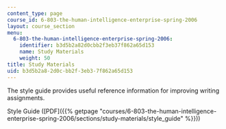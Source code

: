 ```yaml
---
content_type: page
course_id: 6-803-the-human-intelligence-enterprise-spring-2006
layout: course_section
menu:
  6-803-the-human-intelligence-enterprise-spring-2006:
    identifier: b3d5b2a82d0cbb2f3eb37f862a65d153
    name: Study Materials
    weight: 50
title: Study Materials
uid: b3d5b2a8-2d0c-bb2f-3eb3-7f862a65d153
---
```


The style guide provides useful reference information for improving writing assignments.

Style Guide ([PDF]({{% getpage "courses/6-803-the-human-intelligence-enterprise-spring-2006/sections/study-materials/style_guide" %}}))
